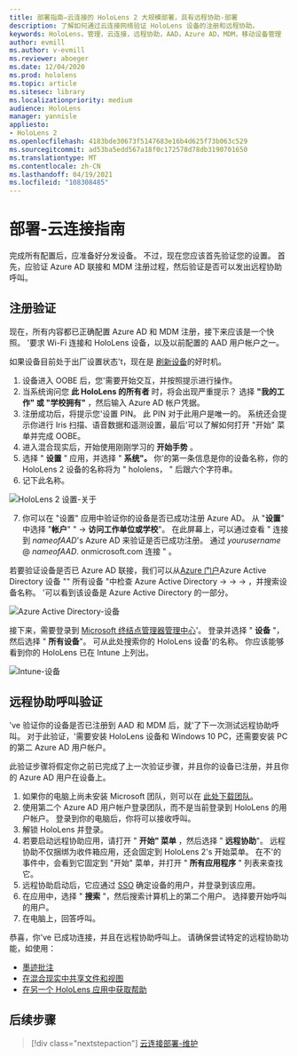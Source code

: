 ```yaml
---
title: 部署指南–云连接的 HoloLens 2 大规模部署，具有远程协助-部署
description: 了解如何通过云连接网络验证 HoloLens 设备的注册和远程协助。
keywords: HoloLens，管理，云连接，远程协助，AAD，Azure AD，MDM，移动设备管理
author: evmill
ms.author: v-evmill
ms.reviewer: aboeger
ms.date: 12/04/2020
ms.prod: hololens
ms.topic: article
ms.sitesec: library
ms.localizationpriority: medium
audience: HoloLens
manager: yannisle
appliesto:
- HoloLens 2
ms.openlocfilehash: 4183bde30673f5147683e16b4d625f73b063c529
ms.sourcegitcommit: ad53ba5edd567a18f0c172578d78db3190701650
ms.translationtype: MT
ms.contentlocale: zh-CN
ms.lasthandoff: 04/19/2021
ms.locfileid: "108308485"
---
```

# <a name="deploy---cloud-connected-guide"></a>部署-云连接指南

完成所有配置后，应准备好分发设备。 不过，现在您应该首先验证您的设置。 首先，应验证 Azure AD 联接和 MDM 注册过程，然后验证是否可以发出远程协助呼叫。

## <a name="enrollment-validation"></a>注册验证

现在，所有内容都已正确配置 Azure AD 和 MDM 注册，接下来应该是一个快照。 &#39;要求 Wi-Fi 连接和 HoloLens 设备，以及以前配置的 AAD 用户帐户之一。

如果设备目前处于出厂设置状态&#39;t，现在是 [刷新设备](https://docs.microsoft.com/hololens/hololens-recovery#clean-reflash-the-device)的好时机。

1. 设备进入 OOBE 后，您&#39;需要开始交互，并按照提示进行操作。 
1. 当系统询问您 **此 HoloLens 的所有者** 时，将会出现严重提示？ 选择 **"我的工作" 或 "学校拥有"** ，然后输入 Azure AD 帐户凭据。
1. 注册成功后，将提示您&#39;设置 PIN。 此 PIN 对于此用户是唯一的。 系统还会提示你进行 Iris 扫描、语音数据和遥测设置，最后&#39;可以了解如何打开 "开始" 菜单并完成 OOBE。
1. 进入混合现实后，开始使用刚刚学习的 **开始手势** 。
1. 选择 " **设置** " 应用，并选择 " **系统"。** 你&#39;的第一条信息是你的设备名称，你的 HoloLens 2 设备的名称将为 &quot; hololens， &quot; 后跟六个字符串。
1. 记下此名称。

![HoloLens 2 设置-关于](./images/hololens2-settings-about.jpg)

7. 你可以在 "设置" 应用中验证你的设备是否已成功注册 Azure AD。 从 "**设置**" 中选择 "**帐户**" "  ->  **访问工作单位或学校**"。 在此屏幕上，可以通过查看 &quot; 连接到 _nameofAAD_&#39;s Azure AD 来验证是否已成功注册。 通过 _yourusername_ @ _nameofAAD_. onmicrosoft.com 连接 &quot; 。


若要验证设备是否已 Azure AD 联接，我们可以从[Azure 门户](https://portal.azure.com/#home)Azure Active Directory 设备 "" 所有设备 "中检查 Azure Active Directory  ->    ->    ->  ，并搜索设备名称。 &#39;可以看到该设备是 Azure Active Directory 的一部分。


![Azure Active Directory-设备](./images/aad-enrollment.png)

接下来，需要登录到 [Microsoft 终结点管理器管理中心](https://endpoint.microsoft.com/#home)&#39;。 登录并选择 " **设备** "，然后选择 " **所有设备**"。 可从此处搜索你的 HoloLens 设备&#39;的名称。 你应该能够看到你的 HoloLens 已在 Intune 上列出。

![Intune-设备](./images/endpoint-all-devices-enrolled.png)

## <a name="remote-assist-call-validation"></a>远程协助呼叫验证

&#39;ve 验证你的设备是否已注册到 AAD 和 MDM 后，就&#39;了下一次测试远程协助呼叫。 对于此验证，&#39;需要安装 HoloLens 设备和 Windows 10 PC，还需要安装 PC 的第二 Azure AD 用户帐户。

此验证步骤将假定你之前已完成了上一次验证步骤，并且你的设备已注册，并且你的 Azure AD 用户在设备上。


1. 如果你的电脑上尚未安装 Microsoft 团队，则可以在 [此处下载团队](https://www.microsoft.com/microsoft-365/microsoft-teams/download-app)。
2. 使用第二个 Azure AD 用户帐户登录团队，而不是当前登录到 HoloLens 的用户帐户。 登录到你的电脑后，你将可以接收呼叫。
3. 解锁 HoloLens 并登录。
4. 若要启动远程协助应用，请打开 " **开始" 菜单** ，然后选择 " **远程协助**"。 远程协助不仅捆绑为收件箱应用，还会固定到 HoloLens 2&#39;s 开始菜单。 在不&#39;的事件中，会看到它固定到 "开始" 菜单，并打开 " **所有应用程序** " 列表来查找它。
5. 远程协助启动后，它应通过 [SSO](https://docs.microsoft.com/azure/active-directory/manage-apps/what-is-single-sign-on) 确定设备的用户，并登录到该应用。
6. 在应用中，选择 " **搜索** "，然后搜索计算机上的第二个用户。 选择要开始呼叫的用户。
7. 在电脑上，回答呼叫。

恭喜，你&#39;ve 已成功连接，并且在远程协助呼叫上。 请确保尝试特定的远程协助功能，如使用：

- [墨迹批注](https://docs.microsoft.com/dynamics365/mixed-reality/remote-assist/add-annotations-hololens)
- [在混合现实中共享文件和视图](https://docs.microsoft.com/dynamics365/mixed-reality/remote-assist/display-save-files)
- [在另一个 HoloLens 应用中获取帮助](https://docs.microsoft.com/dynamics365/mixed-reality/remote-assist/get-help-hololens-app-hololens)

## <a name="next-step"></a>后续步骤

> [!div class="nextstepaction"]
> [云连接部署-维护](hololens2-cloud-connected-maintain.md)